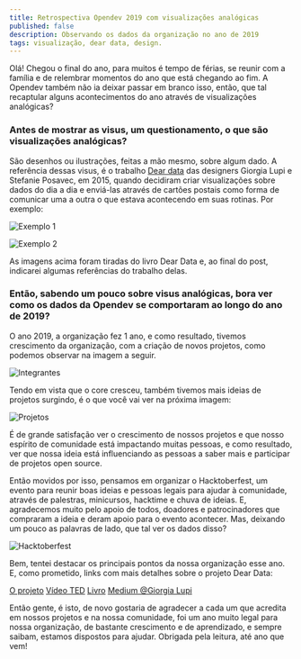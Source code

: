 ```yaml
---
title: Retrospectiva Opendev 2019 com visualizações analógicas
published: false
description: Observando os dados da organização no ano de 2019
tags: visualização, dear data, design. 
---
```


Olá! Chegou o final do ano, para muitos é tempo de férias, se reunir com a família e de relembrar momentos do ano que está chegando ao fim. A Opendev também não ia deixar passar em branco isso, então, que tal recaptular alguns acontecimentos do ano através de visualizações analógicas?

### Antes de mostrar as visus, um questionamento, o que são visualizações analógicas? 

São desenhos ou ilustrações, feitas a mão mesmo, sobre algum dado. A referência dessas visus, é o trabalho [Dear data](http://www.dear-data.com/theproject) das designers Giorgia Lupi e Stefanie Posavec, em 2015, quando decidiram criar visualizações sobre dados do dia a dia e enviá-las através de cartões postais como forma de comunicar uma a outra o que estava acontecendo em suas rotinas. Por exemplo:

![Exemplo 1](https://thepracticaldev.s3.amazonaws.com/i/e6soc2j62svs4xmzx8id.jpeg)

![Exemplo 2](https://thepracticaldev.s3.amazonaws.com/i/fvh56hxw83setj9828ip.jpg)

As imagens acima foram tiradas do livro Dear Data e, ao final do post, indicarei algumas referências do trabalho delas.

### Então, sabendo um pouco sobre visus analógicas, bora ver como os dados da Opendev se comportaram ao longo do ano de 2019? 

O ano 2019, a organização fez 1 ano, e como resultado, tivemos crescimento da organização, com a criação de novos projetos, como podemos observar na imagem a seguir.

![Integrantes](https://thepracticaldev.s3.amazonaws.com/i/i7gekvfk1uh8u1a1qmda.jpeg) 

Tendo em vista que o core cresceu, também tivemos mais ideias de projetos surgindo, é o que você vai ver na próxima imagem:

![Projetos](https://thepracticaldev.s3.amazonaws.com/i/s69p68sabq47onmwc4ji.jpeg)

É de grande satisfação ver o crescimento de nossos projetos e que nosso espírito de comunidade está impactando muitas pessoas, e como resultado, ver que nossa ideia está influenciando as pessoas a saber mais e participar de projetos open source. 

Então movidos por isso, pensamos em organizar o Hacktoberfest, um evento para reunir boas ideias e pessoas legais para ajudar à comunidade, através de palestras, minicursos, hacktime e chuva de ideias. E, agradecemos muito pelo apoio de todos, doadores e patrocinadores que compraram a ideia e deram apoio para o evento acontecer. Mas, deixando um pouco as palavras de lado, que tal ver os dados disso?

![Hacktoberfest](https://thepracticaldev.s3.amazonaws.com/i/irk9d9e5jedlamja2a21.jpeg)

Bem, tentei destacar os principais pontos da nossa organização esse ano. E, como prometido, links com mais detalhes sobre o projeto Dear Data:

[O projeto](http://www.dear-data.com/theproject)
[Vídeo TED](https://www.ted.com/talks/giorgia_lupi_how_we_can_find_ourselves_in_data)
[Livro](http://www.dear-data.com/thebook)
[Medium @Giorgia Lupi](https://medium.com/@giorgialupi)

Então gente, é isto, de novo gostaria de agradecer a cada um que acredita em nossos projetos e na nossa comunidade, foi um ano muito legal para nossa organização, de bastante crescimento e de aprendizado, e sempre saibam, estamos dispostos para ajudar. Obrigada pela leitura, até ano que vem!


